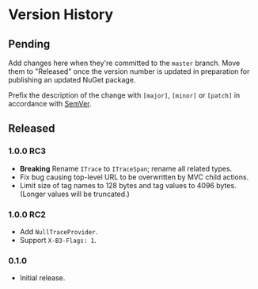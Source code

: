 # Version History

## Pending

Add changes here when they're committed to the `master` branch. Move them to "Released" once the version number
is updated in preparation for publishing an updated NuGet package.

Prefix the description of the change with `[major]`, `[minor]` or `[patch]` in accordance with [SemVer](http://semver.org).

## Released

### 1.0.0 RC3

* **Breaking** Rename `ITrace` to `ITraceSpan`; rename all related types.
* Fix bug causing top-level URL to be overwritten by MVC child actions.
* Limit size of tag names to 128 bytes and tag values to 4096 bytes. (Longer values will be truncated.)

### 1.0.0 RC2

* Add `NullTraceProvider`.
* Support `X-B3-Flags: 1`.

### 0.1.0

* Initial release.
